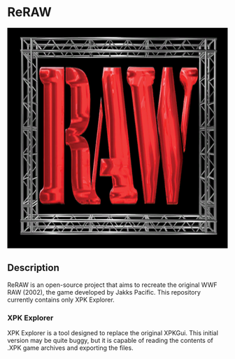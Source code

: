 <h1>ReRAW</h1>
<div style="text-align:center"><img src=".assets/raw.png" alt="WWF RAW Logo"></div>
<h2>Description</h2>
<p>
ReRAW is an open-source project that aims to recreate the original WWF RAW (2002), the game developed by Jakks Pacific. This repository currently contains only XPK Explorer.
</p>
<h3>XPK Explorer</h3>
<p>
XPK Explorer is a tool designed to replace the original XPKGui. This initial version may be quite buggy, but it is capable of reading the contents of .XPK game archives and exporting the files.
</p>